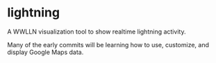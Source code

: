 lightning
=========

A WWLLN visualization tool to show realtime lightning activity.

Many of the early commits will be learning how to use, customize, and display Google Maps data.